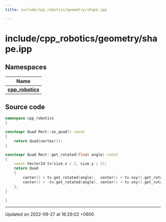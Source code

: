 ```yaml
---
title: include/cpp_robotics/geometry/shape.ipp

---
```


# include/cpp_robotics/geometry/shape.ipp



## Namespaces

| Name           |
| -------------- |
| **[cpp_robotics](/cpp_robotics/doxybook/Namespaces/namespacecpp__robotics/)**  |




## Source code

```cpp
namespace cpp_robotics
{

constexpr Quad Rect::as_quad() const
{
    return Quad{vertex()};
}

constexpr Quad Rect::get_rotated(float angle) const
{
    const Vector2d tv(size.x / 2, size.y / 2);
    return Quad
    {
        center() + tv.get_rotated(angle),  center() + tv.nxy().get_rotated(angle),
        center() + -tv.get_rotated(angle), center() + tv.xny().get_rotated(angle)
    };
}

}
```


-------------------------------

Updated on 2022-09-27 at 16:29:02 +0900
